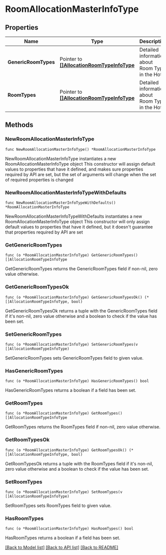 # RoomAllocationMasterInfoType

## Properties

Name | Type | Description | Notes
------------ | ------------- | ------------- | -------------
**GenericRoomTypes** | Pointer to [**[]AllocationRoomTypeInfoType**](AllocationRoomTypeInfoType.md) | Detailed information about Room Type in the Hotel. | [optional] 
**RoomTypes** | Pointer to [**[]AllocationRoomTypeInfoType**](AllocationRoomTypeInfoType.md) | Detailed information about Room Type in the Hotel. | [optional] 

## Methods

### NewRoomAllocationMasterInfoType

`func NewRoomAllocationMasterInfoType() *RoomAllocationMasterInfoType`

NewRoomAllocationMasterInfoType instantiates a new RoomAllocationMasterInfoType object
This constructor will assign default values to properties that have it defined,
and makes sure properties required by API are set, but the set of arguments
will change when the set of required properties is changed

### NewRoomAllocationMasterInfoTypeWithDefaults

`func NewRoomAllocationMasterInfoTypeWithDefaults() *RoomAllocationMasterInfoType`

NewRoomAllocationMasterInfoTypeWithDefaults instantiates a new RoomAllocationMasterInfoType object
This constructor will only assign default values to properties that have it defined,
but it doesn't guarantee that properties required by API are set

### GetGenericRoomTypes

`func (o *RoomAllocationMasterInfoType) GetGenericRoomTypes() []AllocationRoomTypeInfoType`

GetGenericRoomTypes returns the GenericRoomTypes field if non-nil, zero value otherwise.

### GetGenericRoomTypesOk

`func (o *RoomAllocationMasterInfoType) GetGenericRoomTypesOk() (*[]AllocationRoomTypeInfoType, bool)`

GetGenericRoomTypesOk returns a tuple with the GenericRoomTypes field if it's non-nil, zero value otherwise
and a boolean to check if the value has been set.

### SetGenericRoomTypes

`func (o *RoomAllocationMasterInfoType) SetGenericRoomTypes(v []AllocationRoomTypeInfoType)`

SetGenericRoomTypes sets GenericRoomTypes field to given value.

### HasGenericRoomTypes

`func (o *RoomAllocationMasterInfoType) HasGenericRoomTypes() bool`

HasGenericRoomTypes returns a boolean if a field has been set.

### GetRoomTypes

`func (o *RoomAllocationMasterInfoType) GetRoomTypes() []AllocationRoomTypeInfoType`

GetRoomTypes returns the RoomTypes field if non-nil, zero value otherwise.

### GetRoomTypesOk

`func (o *RoomAllocationMasterInfoType) GetRoomTypesOk() (*[]AllocationRoomTypeInfoType, bool)`

GetRoomTypesOk returns a tuple with the RoomTypes field if it's non-nil, zero value otherwise
and a boolean to check if the value has been set.

### SetRoomTypes

`func (o *RoomAllocationMasterInfoType) SetRoomTypes(v []AllocationRoomTypeInfoType)`

SetRoomTypes sets RoomTypes field to given value.

### HasRoomTypes

`func (o *RoomAllocationMasterInfoType) HasRoomTypes() bool`

HasRoomTypes returns a boolean if a field has been set.


[[Back to Model list]](../README.md#documentation-for-models) [[Back to API list]](../README.md#documentation-for-api-endpoints) [[Back to README]](../README.md)


